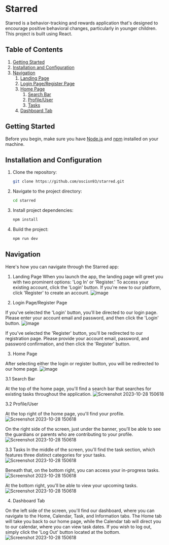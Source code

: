 # Starred

Starred is a behavior-tracking and rewards application that's designed to encourage positive behavioral changes, particularly in younger children. This project is built using React.

## Table of Contents

<!--ts-->
1. [Getting Started](#getting-started)
2. [Installation and Configuration](#installation-and-configuration)
3. [Navigation](#navigation)
   1. [Landing Page](#landing-page)
   2. [Login Page/Register Page](#login-pageregister-page)
   3. [Home Page](#home-page)
      1. [Search Bar](#search-bar)
      2. [Profile/User](#profile-user)
      3. [Tasks](#tasks)
   4. [Dashboard Tab](#dashboard-tab)
<!--te-->

## Getting Started

Before you begin, make sure you have [Node.js](https://nodejs.org/) and [npm](https://www.npmjs.com/) installed on your machine.

## Installation and Configuration

1. Clone the repository:

   ```bash
   git clone https://github.com/oscisn93/starred.git
   ```

2. Navigate to the project directory:

   ```bash
   cd starred
   ```

3. Install project dependencies:

   ```bash
   npm install
   ```

4. Build the project:

   ```bash
   npm run dev
   ```

## Navigation
Here's how you can navigate through the Starred app:

1. Landing Page
When you launch the app, the landing page will greet you with two prominent options: 'Log In' or 'Register.' To access your existing account, click the 'Login' button. If you're new to our platform, click 'Register' to create an account.
![image](https://github.com/oscisn93/starred/assets/55215498/05b37c95-3d3d-425e-bf0d-97a09792462a)

2. Login Page/Register Page

If you've selected the 'Login' button, you'll be directed to our login page. Please enter your account email and password, and then click the 'Login' button.
![image](https://github.com/oscisn93/starred/assets/55215498/584818e6-8633-4449-af7a-945d78f5b18e)

If you've selected the 'Register' button, you'll be redirected to our registration page. Please provide your account email, password, and password confirmation, and then click the 'Register' button.

3. Home Page

After selecting either the login or register button, you will be redirected to our home page.
![image](https://github.com/oscisn93/starred/assets/55215498/db2ffc6c-b650-4b2b-9a03-679e9c5fa7ef)

3.1 Search Bar

At the top of the home page, you'll find a search bar that searches for existing tasks throughout the application.
![Screenshot 2023-10-28 150618](https://github.com/oscisn93/starred/assets/55215498/1d602270-b105-4f99-83ad-cfd266433c0f)

3.2 Profile/User

At the top right of the home page, you'll find your profile.
![Screenshot 2023-10-28 150618](https://github.com/oscisn93/starred/assets/55215498/2b2516c1-1456-4df6-9731-a5ff484316e8)

On the right side of the screen, just under the banner, you'll be able to see the guardians or parents who are contributing to your profile.
![Screenshot 2023-10-28 150618](https://github.com/oscisn93/starred/assets/55215498/42a352b9-60bf-4e65-a0b4-27e7a1bb37c7)

3.3 Tasks
In the middle of the screen, you'll find the task section, which features three distinct categories for your tasks.
![Screenshot 2023-10-28 150618](https://github.com/oscisn93/starred/assets/55215498/ddd4ca8e-1ea8-49d6-831a-b8b5f56d70e3)

Beneath that, on the bottom right, you can access your in-progress tasks.
![Screenshot 2023-10-28 150618](https://github.com/oscisn93/starred/assets/55215498/fc597031-94d3-44b3-9081-ee1846e7d832)

At the bottom right, you'll be able to view your upcoming tasks.
![Screenshot 2023-10-28 150618](https://github.com/oscisn93/starred/assets/55215498/82f584be-7441-48a5-a1c1-fc8832da9615)

4. Dashboard Tab

On the left side of the screen, you'll find our dashboard, where you can navigate to the Home, Calendar, Task, and Information tabs. The Home tab will take you back to our home page, while the Calendar tab will direct you to our calendar, where you can view task dates. If you wish to log out, simply click the 'Log Out' button located at the bottom.
![Screenshot 2023-10-28 150618](https://github.com/oscisn93/starred/assets/55215498/be5cbfa8-68ad-4086-ab56-12ac5a725399)














   
